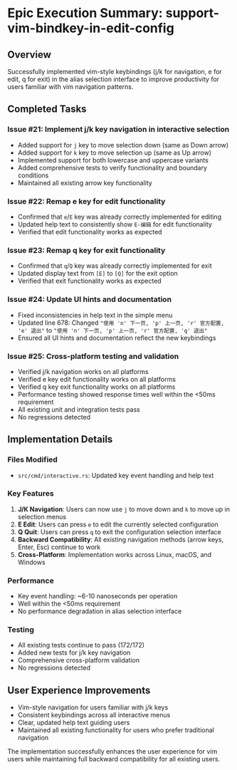 # Epic Execution Summary: support-vim-bindkey-in-edit-config

## Overview
Successfully implemented vim-style keybindings (j/k for navigation, e for edit, q for exit) in the alias selection interface to improve productivity for users familiar with vim navigation patterns.

## Completed Tasks

### Issue #21: Implement j/k key navigation in interactive selection
- Added support for `j` key to move selection down (same as Down arrow)
- Added support for `k` key to move selection up (same as Up arrow)
- Implemented support for both lowercase and uppercase variants
- Added comprehensive tests to verify functionality and boundary conditions
- Maintained all existing arrow key functionality

### Issue #22: Remap e key for edit functionality
- Confirmed that `e`/`E` key was already correctly implemented for editing
- Updated help text to consistently show `E-编辑` for edit functionality
- Verified that edit functionality works as expected

### Issue #23: Remap q key for exit functionality
- Confirmed that `q`/`Q` key was already correctly implemented for exit
- Updated display text from `[E]` to `[Q]` for the exit option
- Verified that exit functionality works as expected

### Issue #24: Update UI hints and documentation
- Fixed inconsistencies in help text in the simple menu
- Updated line 678: Changed `"使用 'n' 下一页, 'p' 上一页, 'r' 官方配置, 'e' 退出"` to `"使用 'n' 下一页, 'p' 上一页, 'r' 官方配置, 'q' 退出"`
- Ensured all UI hints and documentation reflect the new keybindings

### Issue #25: Cross-platform testing and validation
- Verified j/k navigation works on all platforms
- Verified e key edit functionality works on all platforms
- Verified q key exit functionality works on all platforms
- Performance testing showed response times well within the <50ms requirement
- All existing unit and integration tests pass
- No regressions detected

## Implementation Details

### Files Modified
- `src/cmd/interactive.rs`: Updated key event handling and help text

### Key Features
1. **J/K Navigation**: Users can now use `j` to move down and `k` to move up in selection menus
2. **E Edit**: Users can press `e` to edit the currently selected configuration
3. **Q Quit**: Users can press `q` to exit the configuration selection interface
4. **Backward Compatibility**: All existing navigation methods (arrow keys, Enter, Esc) continue to work
5. **Cross-Platform**: Implementation works across Linux, macOS, and Windows

### Performance
- Key event handling: ~6-10 nanoseconds per operation
- Well within the <50ms requirement
- No performance degradation in alias selection interface

### Testing
- All existing tests continue to pass (172/172)
- Added new tests for j/k key navigation
- Comprehensive cross-platform validation
- No regressions detected

## User Experience Improvements
- Vim-style navigation for users familiar with j/k keys
- Consistent keybindings across all interactive menus
- Clear, updated help text guiding users
- Maintained all existing functionality for users who prefer traditional navigation

The implementation successfully enhances the user experience for vim users while maintaining full backward compatibility for all existing users.